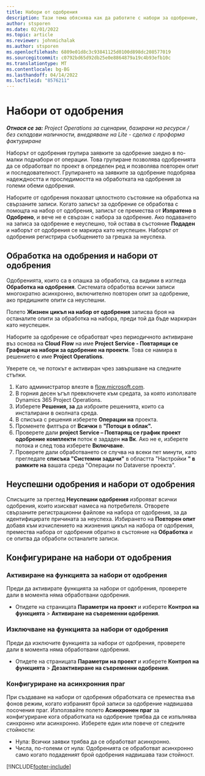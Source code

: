 ```yaml
---
title: Набори от одобрения
description: Тази тема обяснява как да работите с набори за одобрение, заявки и подмножества на тези операции.
author: stsporen
ms.date: 02/01/2022
ms.topic: article
ms.reviewer: johnmichalak
ms.author: stsporen
ms.openlocfilehash: 6809e01d8c3c93841125d0100d898dc208577019
ms.sourcegitcommit: c0792bd65d92db25e0e8864879a19c4b93efb10c
ms.translationtype: MT
ms.contentlocale: bg-BG
ms.lasthandoff: 04/14/2022
ms.locfileid: "8576211"
---
```

# <a name="approval-sets"></a>Набори от одобрения

_**Отнася се за:** Project Operations за сценарии, базирани на ресурси / без складови наличности, внедряване на Lite - сделка с проформа фактуриране_

Наборът от одобрения групира заявките за одобрение заедно в по-малки поднабори от операции. Това групиране позволява одобренията да се обработват по проект в определен ред и позволява повторен опит и последователност. Групирането на заявките за одобрение подобрява надеждността и проследимостта на обработката на одобрения за големи обеми одобрения.

Наборите от одобрения показват цялостното състояние на обработка на свързаните записи. Когато записът за одобрение се обработва с помощта на набор от одобрения, записът се премества от **Изпратено** в **Одобрено**, и вече не е свързан с набора за одобрение. Ако подаването на записа за одобрение е неуспешно, той остава в състояние **Подаден** и наборът от одобрения се маркира като неуспешен. Наборът от одобрения регистрира съобщението за грешка за неуспеха.

## <a name="processing-approvals-and-approval-sets"></a>Обработка на одобрения и набори от одобрения
Одобренията, които са в опашка за обработка, са видими в изгледа **Обработка на одобрения**. Системата обработва всички записи многократно асинхронно, включително повторен опит за одобрение, ако предишните опити са неуспешни.

Полето **Жизнен цикъл на набор от одобрения** записва броя на останалите опити за обработка на набора, преди той да бъде маркиран като неуспешен.

Наборите за одобрение се обработват чрез периодичното активиране въз основа на **Cloud Flow** на име **Project Service - Повтарящи се Графици на набори за одобрение на проекти**. Това се намира в решението **с** име **Project Operations**. 

Уверете се, че потокът е активиран чрез завършване на следните стъпки.

1. Като администратор влезте в [flow.microsoft.com](https://powerautomate.microsoft.com).
2. В горния десен ъгъл превключете към средата, за която използвате Dynamics 365 Project Operations.
3. Изберете **Решения, за** да изброите решенията, които са инсталирани в околната среда.
4. В списъка с решения изберете **Операции на** проекта.
5. Променете филтъра от **Всички** в **"Потоци в облак".**
6. Проверете дали **project Service – Повтарящ се график проект одобрение комплекти** поток е зададен **на Вк**. Ако не е, изберете потока и след това изберете **Включване**.
7. Проверете дали обработването се случва на всеки пет минути, като прегледате **списъка "Системни задачи"** в областта "Настройки **" в рамките на** вашата среда "Операции по Dataverse проекта".

## <a name="failed-approvals-and-approval-sets"></a>Неуспешни одобрения и набори от одобрения
Списъците за преглед **Неуспешни одобрения** изброяват всички одобрения, които изискват намеса на потребителя. Отворете свързаните регистрационни файлове на набора от одобрения, за да идентифицирате причината за неуспеха.
Избирането на **Повторен опит** добавя към изчислението на жизнения цикъл на набора от одобрения, премества набора от одобрения обратно в състояние на **Обработка** и се опитва да обработи останалите записи.

## <a name="configure-approval-sets"></a>Конфигуриране на набори от одобрения

### <a name="enable-the-approval-sets-feature"></a>Активиране на функцията за набори от одобрения
Преди да активирате функцията за набори от одобрения, проверете дали в момента няма обработвани одобрения.

- Отидете на страницата **Параметри на проект** и изберете **Контрол на функцията** > **Активиране на съвременни одобрения**.

### <a name="turn-off-the-approval-sets-feature"></a>Изключване на функцията за набори от одобрения
Преди да изключите функцията за набори от одобрения, проверете дали в момента няма обработвани одобрения.

- Отидете на страницата **Параметри на проект** и изберете **Контрол на функцията** > **Дезактивиране на съвременни одобрения**.

### <a name="configuring-the-asynchronous-threshold"></a>Конфигуриране на асинхронния праг 
При създаване на набори от одобрения обработката се премества във фонов режим, когато избраният брой записи за одобрение надвишава посочения праг. Използвайте полето **Асинхронен праг** за конфигуриране кога обработката на одобрение трябва да се изпълнява синхронно или асинхронно. Изберете един или повече от следните стойности:

  - Нула: Всички заявки трябва да се обработват асинхронно. 
  - Числа, по-големи от нула: Одобренията се обработват асинхронно само когато подаденият брой одобрения надвишава тази стойност.

[!INCLUDE[footer-include](../includes/footer-banner.md)]
